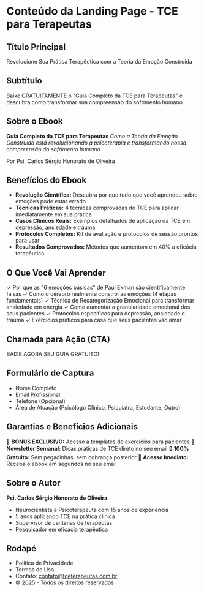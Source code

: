 # Conteúdo da Landing Page - TCE para Terapeutas

## Título Principal
Revolucione Sua Prática Terapêutica com a Teoria da Emoção Construída

## Subtítulo
Baixe GRATUITAMENTE o "Guia Completo da TCE para Terapeutas" e descubra como transformar sua compreensão do sofrimento humano

## Sobre o Ebook
**Guia Completo da TCE para Terapeutas**
*Como a Teoria da Emoção Construída está revolucionando a psicoterapia e transformando nossa compreensão do sofrimento humano*

Por Psi. Carlos Sérgio Honorato de Oliveira

## Benefícios do Ebook
- **Revolução Científica:** Descubra por que tudo que você aprendeu sobre emoções pode estar errado
- **Técnicas Práticas:** 4 técnicas comprovadas de TCE para aplicar imediatamente em sua prática
- **Casos Clínicos Reais:** Exemplos detalhados de aplicação da TCE em depressão, ansiedade e trauma
- **Protocolos Completos:** Kit de avaliação e protocolos de sessão prontos para usar
- **Resultados Comprovados:** Métodos que aumentam em 40% a eficácia terapêutica

## O Que Você Vai Aprender
✓ Por que as "6 emoções básicas" de Paul Ekman são cientificamente falsas
✓ Como o cérebro realmente constrói as emoções (4 etapas fundamentais)
✓ Técnica de Recategorização Emocional para transformar ansiedade em energia
✓ Como aumentar a granularidade emocional dos seus pacientes
✓ Protocolos específicos para depressão, ansiedade e trauma
✓ Exercícios práticos para casa que seus pacientes vão amar

## Chamada para Ação (CTA)
BAIXE AGORA SEU GUIA GRATUITO!

## Formulário de Captura
- Nome Completo
- Email Profissional
- Telefone (Opcional)
- Área de Atuação (Psicólogo Clínico, Psiquiatra, Estudante, Outro)

## Garantias e Benefícios Adicionais
🎁 **BÔNUS EXCLUSIVO:** Acesso a templates de exercícios para pacientes
📧 **Newsletter Semanal:** Dicas práticas de TCE direto no seu email
🔒 **100% Gratuito:** Sem pegadinhas, sem cobrança posterior
📱 **Acesso Imediato:** Receba o ebook em segundos no seu email

## Sobre o Autor
**Psi. Carlos Sérgio Honorato de Oliveira**
- Neurocientista e Psicoterapeuta com 15 anos de experiência
- 5 anos aplicando TCE na prática clínica
- Supervisor de centenas de terapeutas
- Pesquisador em eficácia terapêutica

## Rodapé
- Política de Privacidade
- Termos de Uso
- Contato: contato@tceterapeutas.com.br
- © 2025 - Todos os direitos reservados

